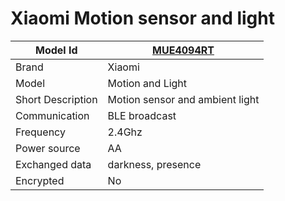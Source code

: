 # Xiaomi Motion sensor and light

|Model Id|[MUE4094RT](https://github.com/theengs/decoder/blob/development/src/devices/MUE4094RT_json.h)|
|-|-|
|Brand|Xiaomi|
|Model|Motion and Light|
|Short Description|Motion sensor and ambient light|
|Communication|BLE broadcast|
|Frequency|2.4Ghz|
|Power source|AA|
|Exchanged data|darkness, presence|
|Encrypted|No|
